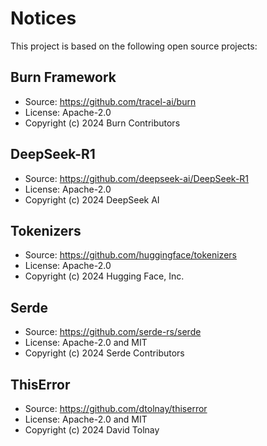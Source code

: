 # Notices

This project is based on the following open source projects:

## Burn Framework
- Source: https://github.com/tracel-ai/burn
- License: Apache-2.0
- Copyright (c) 2024 Burn Contributors

## DeepSeek-R1
- Source: https://github.com/deepseek-ai/DeepSeek-R1
- License: Apache-2.0
- Copyright (c) 2024 DeepSeek AI

## Tokenizers
- Source: https://github.com/huggingface/tokenizers
- License: Apache-2.0
- Copyright (c) 2024 Hugging Face, Inc.

## Serde
- Source: https://github.com/serde-rs/serde
- License: Apache-2.0 and MIT
- Copyright (c) 2024 Serde Contributors

## ThisError
- Source: https://github.com/dtolnay/thiserror
- License: Apache-2.0 and MIT
- Copyright (c) 2024 David Tolnay 